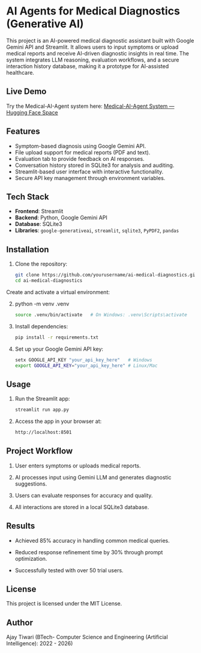 
# AI Agents for Medical Diagnostics (Generative AI)

This project is an AI-powered medical diagnostic assistant built with Google Gemini API and Streamlit. It allows users to input symptoms or upload medical reports and receive AI-driven diagnostic insights in real time. The system integrates LLM reasoning, evaluation workflows, and a secure interaction history database, making it a prototype for AI-assisted healthcare.
##  Live Demo
Try the Medical-AI-Agent system here:
[Medical-AI-Agent System — Hugging Face Space]([(https://github.com/AjayTiwari94/Medical-AI-Agents)])


## Features
- Symptom-based diagnosis using Google Gemini API.
- File upload support for medical reports (PDF and text).
- Evaluation tab to provide feedback on AI responses.
- Conversation history stored in SQLite3 for analysis and auditing.
- Streamlit-based user interface with interactive functionality.
- Secure API key management through environment variables.

## Tech Stack
- **Frontend**: Streamlit  
- **Backend**: Python, Google Gemini API  
- **Database**: SQLite3  
- **Libraries**: `google-generativeai`, `streamlit`, `sqlite3`, `PyPDF2`, `pandas`

## Installation

1. Clone the repository:
   ```bash
   git clone https://github.com/yourusername/ai-medical-diagnostics.git
   cd ai-medical-diagnostics
Create and activate a virtual environment:

2. python -m venv .venv
   ```bash
   source .venv/bin/activate   # On Windows: .venv\Scripts\activate


4. Install dependencies:
   ```bash
   pip install -r requirements.txt


4. Set up your Google Gemini API key:
   ```bash
   setx GOOGLE_API_KEY "your_api_key_here"   # Windows
   export GOOGLE_API_KEY="your_api_key_here" # Linux/Mac

## Usage

1. Run the Streamlit app:
   ```bash
   streamlit run app.py


2. Access the app in your browser at:
   ```bash
   http://localhost:8501

## Project Workflow

1. User enters symptoms or uploads medical reports.

2. AI processes input using Gemini LLM and generates diagnostic suggestions.

3. Users can evaluate responses for accuracy and quality.

4. All interactions are stored in a local SQLite3 database.

## Results

- Achieved 85% accuracy in handling common medical queries.

- Reduced response refinement time by 30% through prompt optimization.

- Successfully tested with over 50 trial users.

## License

This project is licensed under the MIT License.

## Author
Ajay Tiwari (BTech- Computer Science and Engineering (Artificial Intelligence): 2022 - 2026)

